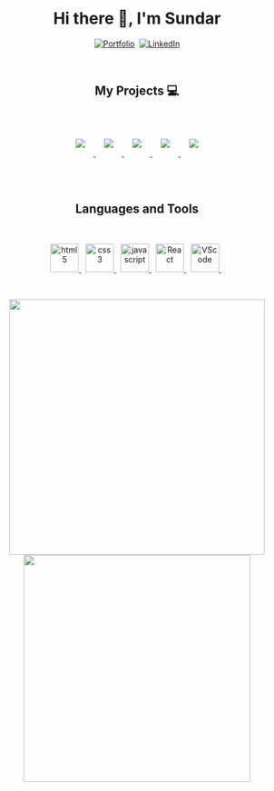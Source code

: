 <!-- Intro-->

<p>
<h1 align="center">Hi there 👋, I'm Sundar</h1>
</p>
<p align="center">
  <a href="https://sundar-2000.github.io/">
    <img src="https://img.shields.io/badge/-PORTFOLIO-%23ff69b4&?style=for-the-badge&logo=GoogleChrome&logoColor=fff" alt="Portfolio" /></a>&nbsp;
  <a href="https://www.linkedin.com/in/sundara-lingam/">
    <img src="https://img.shields.io/badge/Linkedin-0072b1?style=for-the-badge&logo=linkedin&logoColor=white" alt="LinkedIn" />
  </a>
</p>
<br />

<!--Projects -->

<h2 align="center">My Projects 💻</h2>
<br />
<p align="center">
   <a href="https://github.com/3-bro-grammers/Quizz_app">
    <img  src="https://github-readme-stats.vercel.app/api/pin/?username=3-bro-grammers&repo=Quizz_app&theme=radical" style="margin:15px" />
   </a> 
   <a href="https://github.com/sundar-2000/news-app">
    <img  src="https://github-readme-stats.vercel.app/api/pin/?username=sundar-2000&repo=news-app&theme=radical" style="margin:15px" />
   </a> 
   <a href="https://github.com/sundar-2000/justpay">
    <img  src="https://github-readme-stats.vercel.app/api/pin/?username=sundar-2000&repo=justpay&theme=radical" style="margin:15px" />
   </a> 
   <a href="https://github.com/sundar-2000/chatbot">
    <img  src="https://github-readme-stats.vercel.app/api/pin/?username=sundar-2000&repo=chatbot&theme=radical" style="margin:15px"/>
   </a> 
   <a href="https://github.com/sundar-2000/weatherapp">
    <img  src="https://github-readme-stats.vercel.app/api/pin/?username=sundar-2000&repo=weatherapp&theme=radical" style="margin:15px" />
   </a> 
</p>
<br />
<br />

<!--Languages-->
<p>
  <h2 align="center"> Languages and Tools</h2>
</p>
<br />
<p align="center">
  <a href="https://www.w3.org/html/" target="_blank"> 
    <img src="https://cdn.jsdelivr.net/gh/devicons/devicon/icons/html5/html5-original.svg" alt="html5" width="50" height="50" /> 
  </a> &nbsp;
  <a href="https://www.w3schools.com/css/" target="_blank"> 
    <img src="https://cdn.jsdelivr.net/gh/devicons/devicon/icons/css3/css3-original.svg" alt="css3" width="50" height="50" />
  </a> &nbsp;
  <a href="https://developer.mozilla.org/en-US/docs/Web/JavaScript" target="_blank"> 
    <img src="https://cdn.jsdelivr.net/gh/devicons/devicon/icons/javascript/javascript-original.svg" alt="javascript" width="50" height="50"/> 
  </a> &nbsp;
  <a href="https://reactjs.org/" target="_blank"> 
    <img src="https://cdn.jsdelivr.net/gh/devicons/devicon/icons/react/react-original.svg" alt="React" width="50" height="50"/>
  </a> &nbsp;
  <a href="https://code.visualstudio.com/">
    <img src="https://cdn.jsdelivr.net/gh/devicons/devicon/icons/vscode/vscode-original.svg" alt="VScode" width="50" height="50"/>
  </a> &nbsp;
</p>
<br />

<!-- Stats -->
<p align="center">
  <img src="https://github-readme-stats.vercel.app/api?username=sundar-2000&theme=radical&show_icons=true" width="450"/>
  <br />
  <img src="https://github-readme-stats.vercel.app/api/top-langs/?username=sundar-2000&layout=compact&theme=radical" width="400" />
</p>



<!--
**sundar-2000/sundar-2000** is a ✨ _special_ ✨ repository because its `README.md` (this file) appears on your GitHub profile.

Here are some ideas to get you started:

- 🔭 I’m currently working on ...
- 🌱 I’m currently learning ...
- 👯 I’m looking to collaborate on ...
- 🤔 I’m looking for help with ...
- 💬 Ask me about ...
- 📫 How to reach me: ...
- 😄 Pronouns: ...
- ⚡ Fun fact: ...
-->
